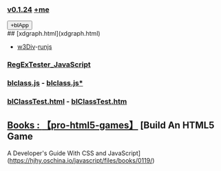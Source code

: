 ### [v0.1.24](https://github.com/littleflute/JavaScript/edit/master/README.md) [+me](https://littleflute.github.io/JavaScript/)
<div id = "id_div_4_plx">
  <button id = "id_btn_4_blApp">+blApp</button> 
</div> 
## [xdgraph.html](xdgraph.html)

- [w3Div](https://www.w3schools.com/html/tryit.asp?filename=tryhtml_default)-[runjs](runjs.html)
### [RegExTester_JavaScript](RegExTester_JavaScript)

### <a tartget="_blank" href = "blclass.js">blclass.js</a> - <a tartget="_blank" href = "https://github.com/littleflute/JavaScript/edit/master/blclass.js">blclass.js*</a>  

### <a tartget="_blank" href = "blClassTest.html">blClassTest.html</a> - <a tartget="_blank" href = "https://github.com/littleflute/JavaScript/edit/master/blClassTest.html">blClassTest.htm 

## Books : [【pro-html5-games】](https://littleflute.github.io/pro-html5-games/) [Build An HTML5 Game
A Developer's Guide With CSS and JavaScript](https://hjhy.oschina.io/javascript/files/books/0119/)
<script src="w3.js"></script>
<script src="blclass.js" ></script>
<script src="blApp.js"></script>

